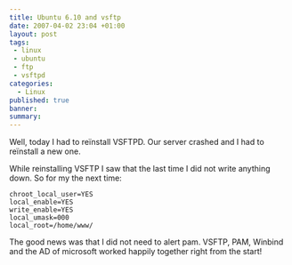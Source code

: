```yaml
---
title: Ubuntu 6.10 and vsftp
date: 2007-04-02 23:04 +01:00
layout: post
tags:
 - linux
 - ubuntu
 - ftp
 - vsftpd
categories:
  - Linux
published: true
banner: 
summary:
---
```

Well, today I had to reïnstall VSFTPD. Our server crashed and I had to reïnstall a new one.

While reinstalling VSFTP I saw that the last time I did not write anything down. So for my the next time:

```
chroot_local_user=YES
local_enable=YES
write_enable=YES
local_umask=000
local_root=/home/www/
```

The good news was that I did not need to alert pam. VSFTP, PAM, Winbind and the AD of microsoft worked happily together right from the start!
